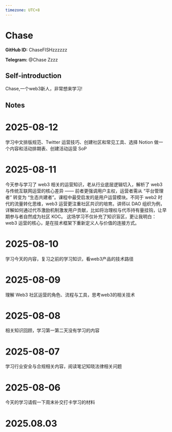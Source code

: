 ```yaml
---
timezone: UTC+8
---
```


# Chase

**GitHub ID:** ChaseFISHzzzzzz

**Telegram:** @Chase Zzzz

## Self-introduction

Chase,一个web3新人，非常想来学习!

## Notes

<!-- Content_START -->
# 2025-08-12

学习中文排版规范、Twitter 运营技巧、创建社区和常见工具、选择 Notion 做一个内容和活动排期表、创建活动运营 SoP

# 2025-08-11

今天参与学习了 web3 相关的运营知识，老从行业底层逻辑切入，解析了 web3 与传统互联网运营的核心差异 —— 前者更强调用户主权，运营者需从 “平台管理者” 转变为 “生态共建者”。​
课程中最受启发的是用户运营模块。不同于 web2 时代的流量转化思维，web3 运营更注重社区共识的培育。讲师以 DAO 组织为例，详解如何通过代币激励机制激发用户贡献，比如将治理权与代币持有量挂钩，让早期参与者自然成为社区 KOC。​
这场学习不仅补充了知识盲区，更让我明白：web3 运营的核心，是在技术框架下重新定义人与价值的连接方式。

# 2025-08-10

学习今天的内容，复习之前的学习知识，看web3产品的技术路径

# 2025-08-09

理解 Web3 社区运营的角色、流程与工具，思考web3的相关技术

# 2025-08-08

相关知识回顾，学习第一第二天没有学习的内容

# 2025-08-07

学习行业安全与合规相关内容，阅读笔记知晓法律相关问题

# 2025-08-06

今天的学习请假一下周末补交打卡学习的材料


# 2025.08.03


<!-- Content_END -->
